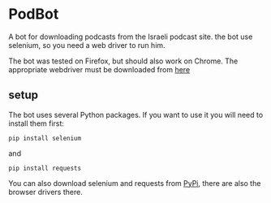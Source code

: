 # PodBot
A bot for downloading podcasts from the Israeli podcast site.
the bot use selenium, so you need a web driver to run him.

The bot was tested on Firefox, but should also work on Chrome.
The appropriate webdriver must be downloaded from [here](https://www.selenium.dev/downloads/)

## setup
The bot uses several Python packages.
If you want to use it you will need to install them first:

`pip install selenium`

and

`pip install requests`

You can also download selenium and requests from [PyPi](https://pypi.org/project/selenium/), there are also the browser drivers there.
